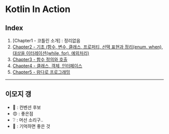 # Kotlin In Action

## Index
1. [Chapter1 - 코틀린 소개] : 정리없음
2. [Chapter2 - 기초 (함수, 변수, 클래스, 프로퍼티, 선택 표현과 정리(enum, when), 대상을 이터레이션(while, for), 예외처리)](./practice/src/main/kotlin/chapter2)
3. [Chapter3 - 함수 정의와 호출](./practice/src/main/kotlin/chapter3)
4. [Chapter4 - 클래스, 객체, 인터페이스](./practice/src/main/kotlin/chapter4)
5. [Chapter5 - 람다로 프로그래밍](./practice/src/main/kotlin/chapter5)

---

## 이모지 갱
- :green_book: : 컨벤션 후보
- :heart_eyes: : 좋은점
- :grey_question: : 머선 소리구..
- :pushpin: : 기억하면 좋은 것